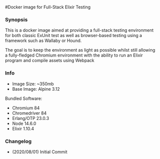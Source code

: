 #Docker image for Full-Stack Elixir Testing

### Synopsis
This is a docker image aimed at providing a full-stack testing environment for both classic ExUnit test as well as browser-based testing using a framework such as Wallaby or Hound.

The goal is to keep the environment as light as possible whilst still allowing a fully-fledged Chromium environment with the ability to run an Elixir program and compile assets using Webpack

### Info

- Image Size: ~350mb
- Base Image: Alpine 3.12

Bundled Software:
- Chromium 84
- Chromedriver 84
- Erlang/OTP 23.0.3
- Node 14.6.0 
- Elixir 1.10.4

### Changelog

- (2020/08/01) Initial Commit
